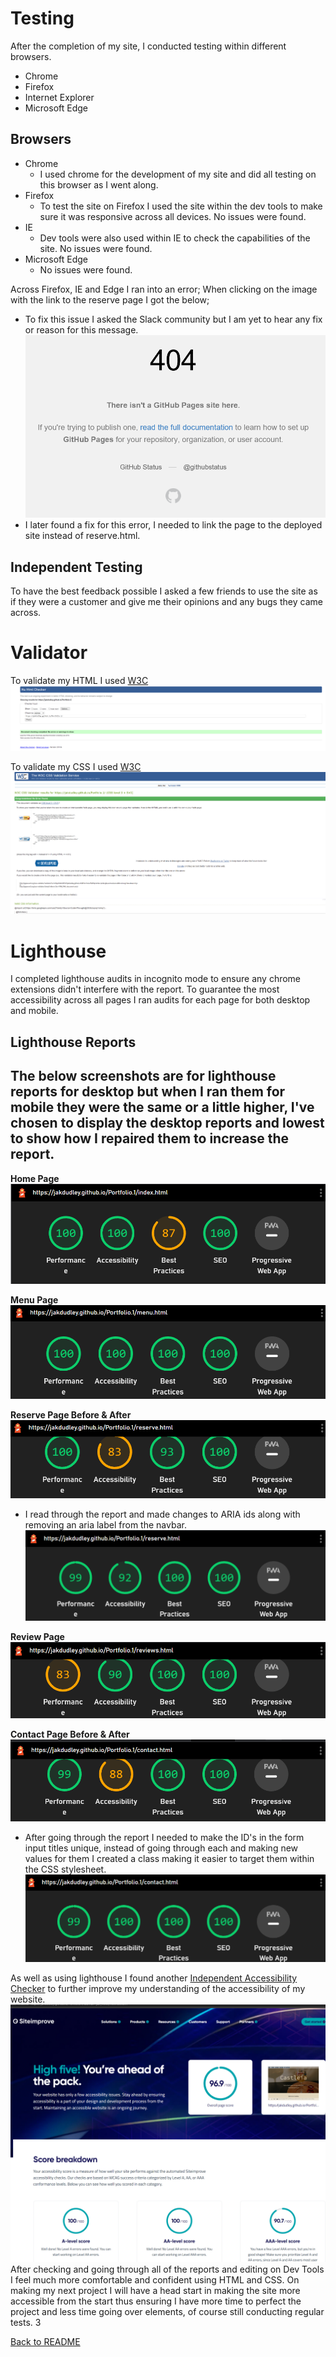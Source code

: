 # Testing 
After the completion of my site, I conducted testing within different browsers.
- Chrome
- Firefox 
- Internet Explorer 
- Microsoft Edge 

## Browsers 
- Chrome 
  - I used chrome for the development of my site and did all testing on this browser as I went along. 
- Firefox 
  - To test the site on Firefox I used the site within the dev tools to make sure it was responsive across all devices. No issues were found.
- IE 
  - Dev tools were also used within IE to check the capabilities of the site. No issues were found.
- Microsoft Edge 
  - No issues were found. 

Across Firefox, IE and Edge I ran into an error; When clicking on the image with the link to the reserve page I got the below; 
- To fix this issue I asked the Slack community but I am yet to hear any fix or reason for this message. 
![Error 404](assets/docs/images/error-display.png) 
- I later found a fix for this error, I needed to link the page to the deployed site instead of reserve.html.  

## Independent Testing 
To have the best feedback possible I asked a few friends to use the site as if they were a customer and give me their opinions and any bugs they came across. 


# Validator 
To validate my HTML I used [W3C](https://validator.w3.org/) 
![Validate HTML](assets/docs/images/html-validate.png)

To validate my CSS I used [W3C](https://jigsaw.w3.org/css-validator/)
![CSS validator](assets/docs/images/css-validate.png)

# Lighthouse 
I completed lighthouse audits in incognito mode to ensure any chrome extensions didn't interfere with the report.
To guarantee the most accessibility across all pages I ran audits for each page for both desktop and mobile. 

## Lighthouse Reports
The below screenshots are for lighthouse reports for desktop but when I ran them for mobile they were the same or a little higher, I've chosen to display the desktop reports and lowest to show how I repaired them to increase the report. 
--- 

**Home Page**
![Home Page Lighthouse](/assets/docs/images/index.lighthouse.png)

**Menu Page**
![Menu Page Lighthouse](/assets/docs/images/menu.lighthouse.png)

**Reserve Page Before & After**
![Reserve Page Lighthouse](/assets/docs/images/reserve.lighthouse.png)
  - I read through the report and made changes to ARIA ids along with removing an aria label from the navbar. 
![Fixed Reserve Page Lighthouse](/assets/docs/images/fix.reserve.lighthouse.png)

**Review Page** 
![Review Page Lighthouse](/assets/docs/images/reviews.lighthouse.png)

**Contact Page Before & After**
![Contact Us Page Lighthouse](/assets/docs/images/contact.lighthouse.png)
  - After going through the report I needed to make the ID's in the form input titles unique, instead of going through each and making new values for them I created a class making it easier to target them within the CSS stylesheet.
![Fixed Contact Us Page Lighthouse](/assets/docs/images/new.contact.lighthouse.png)

As well as using lighthouse I found another [Independent Accessibility Checker](https://www.siteimprove.com/) to further improve my understanding of the accessibility of my website. 
![Independent Check](assets/docs/images/self-check.png)
After checking and going through all of the reports and editing on Dev Tools I feel much more comfortable and confident using HTML and CSS. On making my next project I will have a head start in making the site more accessible from the start thus ensuring I have more time to perfect the project and less time going over elements, of course still conducting regular tests. 3


 [Back to README](/README.md) 





    